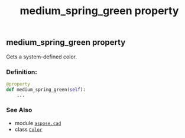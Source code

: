 ﻿---
title: medium_spring_green property
second_title: Aspose.CAD for Python via .NET API References
description: 
type: docs
weight: 1080
url: /python-net/aspose.cad/color/medium_spring_green/
is_root: false
---

## medium_spring_green property


Gets a system-defined color.
### Definition:
```python
@property
def medium_spring_green(self):
    ...
```

### See Also
* module [`aspose.cad`](../../)
* class [`Color`](/cad/python-net/aspose.cad/color)
